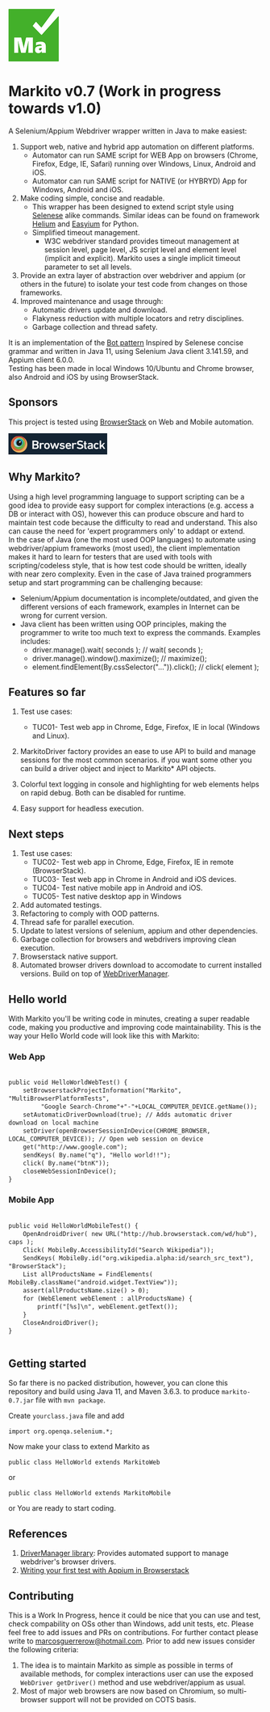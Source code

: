 ![Markito logo](/images/Markito-100.png)
# Markito v0.7 (Work in progress towards v1.0)
A Selenium/Appium Webdriver wrapper written in Java to make easiest:
1. Support web, native and hybrid app automation on different platforms.
   * Automator can run SAME script for WEB App on browsers (Chrome, Firefox, Edge, IE, Safari) running over Windows, Linux, Android and iOS.
   * Automator can run SAME script for NATIVE (or HYBRYD) App for Windows, Android and iOS.
2. Make coding simple, concise and readable.
   *  This wrapper has been designed to extend script style using [Selenese](https://ui.vision/rpa/docs/selenium-ide) alike commands. Similar ideas can be found on framework [Helium](https://github.com/mherrmann/selenium-python-helium) and [Easyium](https://pypi.org/project/easyium/) for Python.
   *  Simplified timeout management.
      * W3C webdriver standard provides timeout management at session level, page level, JS script level and element level (implicit and explicit). Markito uses a single implicit timeout parameter to set all levels.
3. Provide an extra layer of abstraction over webdriver and appium (or others in the future) to isolate your test code from changes on those frameworks.
4. Improved maintenance and usage through:
   * Automatic drivers update and download.
   * Flakyness reduction with multiple locators and retry disciplines.
   * Garbage collection and thread safety.

It is an implementation of the [Bot pattern](https://www.selenium.dev/documentation/test_practices/design_strategies/#bot-pattern) Inspired by Selenese concise grammar and written in Java 11, using Selenium Java client 3.141.59, and Appium client 6.0.0.  
Testing has been made in local Windows 10/Ubuntu and Chrome browser, also Android and iOS by using BrowserStack.

## Sponsors
This project is tested using [BrowserStack](https://www.browserstack.com/) on Web and Mobile automation.

![BrowserStack](/images/browserstacklogo.png)

## Why Markito?
Using a high level programming language to support scripting can be a good idea to provide easy support for complex interactions (e.g. access a DB or interact with OS), however this can produce obscure and hard to maintain test code because the difficulty to read and understand.  This also can cause the need for 'expert programmers only' to addapt or extend.  
In the case of Java (one the most used OOP languages) to automate using webdriver/appium frameworks (most used), the client implementation makes it hard to learn for testers that are used with tools with scripting/codeless style, that is how test code should be written, ideally with near zero complexity. Even in the case of Java trained programmers setup and start programming can be challenging because:
 * Selenium/Appium documentation is incomplete/outdated, and given the different versions of each framework, examples in Internet can be wrong for current version.
 * Java client has been written using OOP principles, making the programmer to write too much text to express the commands. Examples includes:
   *  driver.manage().wait( seconds );  // wait( seconds );
   *  driver.manage().window().maximize(); // maximize();
   *  element.findElement(By.cssSelector("...")).click(); // click( element );

## Features so far
1. Test use cases:
    * TUC01- Test web app in Chrome, Edge, Firefox, IE in local (Windows and Linux).

2. MarkitoDriver factory provides an ease to use API to build and manage sessions for the most common scenarios.  if you want some other you can build a driver object and inject to Markito* API objects.

5. Colorful text logging in console and highlighting for web elements helps on rapid debug.  Both can be disabled for runtime.
6. Easy support for headless execution.
## Next steps
1. Test use cases:
    * TUC02- Test web app in Chrome, Edge, Firefox, IE in remote (BrowserStack).
    * TUC03- Test web app in Chrome in Android and iOS devices.
    * TUC04- Test native mobile app in Android and iOS.
    * TUC05- Test native desktop app in Windows
1. Add automated testings.
2. Refactoring to comply with OOD patterns.
3. Thread safe for parallel execution.
4. Update to latest versions of selenium, appium and other dependencies.
5. Garbage collection for browsers and webdrivers improving clean execution.
6. Browserstack native support.
7. Automated browser drivers download to accomodate to current installed versions.  Build on top of [WebDriverManager](https://bonigarcia.dev/webdrivermanager/#webdriver-builder).

## Hello world
With Markito you'll be writing code in minutes, creating a super readable code, making you productive and improving code maintainability. This is the way your Hello World code will look like this with Markito:
### Web App
<pre><code>
public void HelloWorldWebTest() {
&nbsp;&nbsp;&nbsp;&nbsp;setBrowserstackProjectInformation("Markito", "MultiBrowserPlatformTests",
&nbsp;&nbsp;&nbsp;&nbsp;&nbsp;&nbsp;&nbsp;&nbsp; "Google Search-Chrome"+"-"+LOCAL_COMPUTER_DEVICE.getName());
&nbsp;&nbsp;&nbsp;&nbsp;setAutomaticDriverDownload(true); // Adds automatic driver download on local machine
&nbsp;&nbsp;&nbsp;&nbsp;setDriver(openBrowserSessionInDevice(CHROME_BROWSER, LOCAL_COMPUTER_DEVICE)); // Open web session on device
&nbsp;&nbsp;&nbsp;&nbsp;get("http://www.google.com");
&nbsp;&nbsp;&nbsp;&nbsp;sendKeys( By.name("q"), "Hello world!!");
&nbsp;&nbsp;&nbsp;&nbsp;click( By.name("btnK"));
&nbsp;&nbsp;&nbsp;&nbsp;closeWebSessionInDevice();
}
</code></pre>
### Mobile App
<pre><code> 
public void HelloWorldMobileTest() {
&nbsp;&nbsp;&nbsp;&nbsp;OpenAndroidDriver( new URL("http://hub.browserstack.com/wd/hub"), caps );
&nbsp;&nbsp;&nbsp;&nbsp;Click( MobileBy.AccessibilityId("Search Wikipedia"));
&nbsp;&nbsp;&nbsp;&nbsp;SendKeys( MobileBy.id("org.wikipedia.alpha:id/search_src_text"), "BrowserStack");
&nbsp;&nbsp;&nbsp;&nbsp;List<WebElement> allProductsName = FindElements( MobileBy.className("android.widget.TextView"));
&nbsp;&nbsp;&nbsp;&nbsp;assert(allProductsName.size() > 0);
&nbsp;&nbsp;&nbsp;&nbsp;for (WebElement webElement : allProductsName) {
&nbsp;&nbsp;&nbsp;&nbsp;&nbsp;&nbsp;&nbsp;&nbsp;printf("[%s]\n", webElement.getText());
&nbsp;&nbsp;&nbsp;&nbsp;}
&nbsp;&nbsp;&nbsp;&nbsp;CloseAndroidDriver();
}

</code></pre>
## Getting started
So far there is no packed distribution, however, you can clone this repository and build using Java 11, and Maven 3.6.3. to produce <code>markito-0.7.jar</code> file with <code>mvn package</code>.
<p>Create  <code>yourclass.java</code> file and add</p>
<pre><code>import org.openqa.selenium.*;</code></pre>
Now make your class to extend Markito as
<pre><code>public class HelloWorld extends MarkitoWeb</code></pre> or
<pre><code>public class HelloWorld extends MarkitoMobile</code></pre> or
You are ready to start coding.

## References
1. [DriverManager library](https://bonigarcia.dev/webdrivermanager/): Provides automated support to manage webdriver's browser drivers.
2. [Writing your first test with Appium in Browserstack](https://github.com/browserstack/java-appium-app-browserstack/tree/master/java_8)

## Contributing
This is a Work In Progress, hence it could be nice that you can use and test, check compability on OSs other than Windows, add unit tests, etc.  Please feel free to add issues and PRs on contributions.   For further contact please write to [marcosguerrerow@hotmail.com](mailto:marcosguerrerow@hotmail.com).   Prior to add new issues consider the following criteria:

1. The idea is to maintain Markito as simple as possible in terms of available methods, for complex interactions user can use the exposed <code>WebDriver getDriver()</code> method and use webdriver/appium as usual.
2. Most of major web browsers are now based on Chromium, so multi-browser support will not be provided on COTS basis.